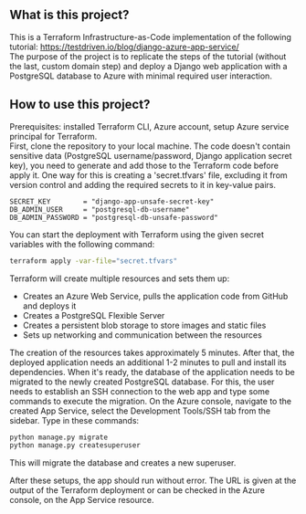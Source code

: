 ## What is this project?
This is a Terraform Infrastructure-as-Code implementation of the following tutorial: https://testdriven.io/blog/django-azure-app-service/  
The purpose of the project is to replicate the steps of the tutorial (without the last, custom domain step) and deploy a Django web application with a PostgreSQL database to Azure with minimal required user interaction.

## How to use this project?
Prerequisites: installed Terraform CLI, Azure account, setup Azure service principal for Terraform.  
First, clone the repository to your local machine. The code doesn't contain sensitive data (PostgreSQL username/password, Django application secret key), you need to generate and add those to the Terraform code before apply it. One way for this is creating a 'secret.tfvars' file, excluding it from version control and adding the required secrets to it in key-value pairs.  

```hcl
SECRET_KEY        = "django-app-unsafe-secret-key"  
DB_ADMIN_USER     = "postgresql-db-username"  
DB_ADMIN_PASSWORD = "postgresql-db-unsafe-password"  
```  

You can start the deployment with Terraform using the given secret variables with the following command:  

```sh
terraform apply -var-file="secret.tfvars"
```
  
Terraform will create multiple resources and sets them up:
- Creates an Azure Web Service, pulls the application code from GitHub and deploys it
- Creates a PostgreSQL Flexible Server
- Creates a persistent blob storage to store images and static files
- Sets up networking and communication between the resources
  
The creation of the resources takes approximately 5 minutes. After that, the deployed application needs an additional 1-2 minutes to pull and install its dependencies. When it's ready, the database of the application needs to be migrated to the newly created PostgreSQL database. For this, the user needs to establish an SSH connection to the web app and type some commands to execute the migration. On the Azure console, navigate to the created App Service, select the Development Tools/SSH tab from the sidebar. 
Type in these commands:

```sh
python manage.py migrate
python manage.py createsuperuser
```

This will migrate the database and creates a new superuser.

After these setups, the app should run without error. The URL is given at the output of the Terraform deployment or can be checked in the Azure console, on the App Service resource.
